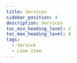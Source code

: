 ```yaml
---
title: Services
sidebar_position: 4
description: Services
toc_min_heading_level: 2
toc_max_heading_level: 4
tags:
  - Service
  - Line item
---
```

